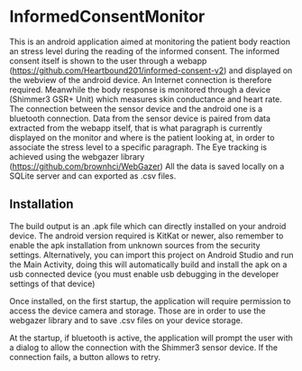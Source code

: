 # InformedConsentMonitor

This is an android application aimed at monitoring the patient body reaction an stress level during the reading of the informed consent.
The informed consent itself is shown to the user through a webapp (https://github.com/Heartbound201/informed-consent-v2) and displayed on the webview of the android device. An Internet connection is therefore required.
Meanwhile the body response is monitored through a device (Shimmer3 GSR+ Unit) which measures skin conductance and heart rate. The connection between the sensor device and the android one is a bluetooth connection.
Data from the sensor device is paired from data extracted from the webapp itself, that is what paragraph is currently displayed on the monitor and where is the patient looking at, in order to associate the stress level to a specific paragraph.
The Eye tracking is achieved using the webgazer library (https://github.com/brownhci/WebGazer)
All the data is saved locally on a SQLite server and can exported as .csv files.

## Installation

The build output is an .apk file which can directly installed on your android device. The android version required is KitKat or newer, also remember to enable the apk installation from unknown sources from the security settings.
Alternatively, you can import this project on Android Studio and run the Main Activity, doing this will automatically build and install the apk on a usb connected device (you must enable usb debugging in the developer settings of that device) 

Once installed, on the first startup, the application will require permission to access the device camera and storage. Those are in order to use the webgazer library and to save .csv files on your device storage.

At the startup, if bluetooth is active, the application will prompt the user with a dialog to allow the connection with the Shimmer3 sensor device. If the connection fails, a button allows to retry.
